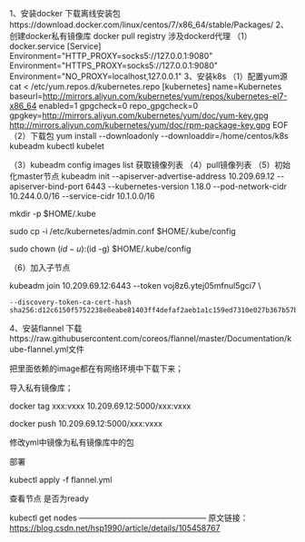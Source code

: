 1、安装docker
下载离线安装包https://download.docker.com/linux/centos/7/x86_64/stable/Packages/
2、创建docker私有镜像库
docker pull registry
涉及dockerd代理
（1）docker.service
[Service]
Environment="HTTP_PROXY=socks5://127.0.0.1:9080"
Environment="HTTPS_PROXY=socks5://127.0.0.1:9080"
Environment="NO_PROXY=localhost,127.0.0.1"
3、安装k8s
（1）配置yum源
 cat <<EOF > /etc/yum.repos.d/kubernetes.repo
[kubernetes]
name=Kubernetes
baseurl=http://mirrors.aliyun.com/kubernetes/yum/repos/kubernetes-el7-x86_64
enabled=1
gpgcheck=0
repo_gpgcheck=0
gpgkey=http://mirrors.aliyun.com/kubernetes/yum/doc/yum-key.gpg
http://mirrors.aliyun.com/kubernetes/yum/doc/rpm-package-key.gpg
EOF
（2）下载包
yum install --downloadonly --downloaddir=/home/centos/k8s kubeadm kubectl kubelet

（3）kubeadm config images list 获取镜像列表
（4）pull镜像列表
（5）初始化master节点
kubeadm init --apiserver-advertise-address 10.209.69.12 --apiserver-bind-port 6443 --kubernetes-version 1.18.0 --pod-network-cidr 10.244.0.0/16 --service-cidr 10.1.0.0/16

mkdir -p $HOME/.kube

  sudo cp -i /etc/kubernetes/admin.conf $HOME/.kube/config

  sudo chown $(id -u):$(id -g) $HOME/.kube/config

（6）加入子节点

kubeadm join 10.209.69.12:6443 --token voj8z6.ytej05mfnul5gci7 \

    --discovery-token-ca-cert-hash sha256:d12c6150f5752238e8eabe81403ff4defaf2aeb1a1c159ed7310e027b367b57b

4、安装flannel
下载https://raw.githubusercontent.com/coreos/flannel/master/Documentation/kube-flannel.yml文件

把里面依赖的image都在有网络环境中下载下来；

 

导入私有镜像库；

docker tag xxx:vxxx 10.209.69.12:5000/xxx:vxxx

docker push 10.209.69.12:5000/xxx:vxxx

修改yml中镜像为私有镜像库中的包

部署

kubectl apply -f flannel.yml

查看节点  是否为ready

kubectl get nodes
————————————————
原文链接：https://blog.csdn.net/hsp1990/article/details/105458767


